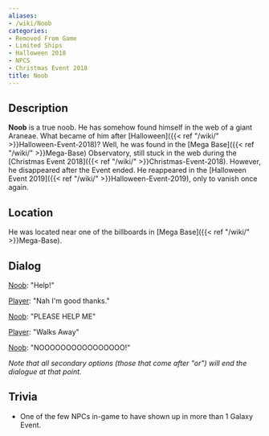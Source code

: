 ```yaml
---
aliases:
- /wiki/Noob
categories:
- Removed From Game
- Limited Ships
- Halloween 2018
- NPCS
- Christmas Event 2018
title: Noob
---
```


## Description

**Noob** is a true noob. He has somehow found himself in the web of a giant Araneae. What became of him after [Halloween]({{< ref "/wiki/" >}}Halloween-Event-2018)? Well, he was found in the [Mega Base]({{< ref "/wiki/" >}}Mega-Base) Observatory, still stuck in the web during the [Christmas Event 2018]({{< ref "/wiki/" >}}Christmas-Event-2018). However, he disappeared after the Event ended. He reappeared in the [Halloween Event 2019]({{< ref "/wiki/" >}}Halloween-Event-2019), only to vanish once again.

## Location

He was located near one of the billboards in [Mega Base]({{< ref "/wiki/" >}}Mega-Base).

## Dialog

<u>Noob</u>: "Help!"

<u>Player</u>: "Nah I'm good thanks."

<u>Noob</u>: "PLEASE HELP ME"

<u>Player</u>: "Walks Away"

<u>Noob</u>: "NOOOOOOOOOOOOOOOO!"

_Note that all secondary options (those that come after "or") will end the dialogue at that point._

## Trivia

- One of the few NPCs in-game to have shown up in more than 1 Galaxy Event.